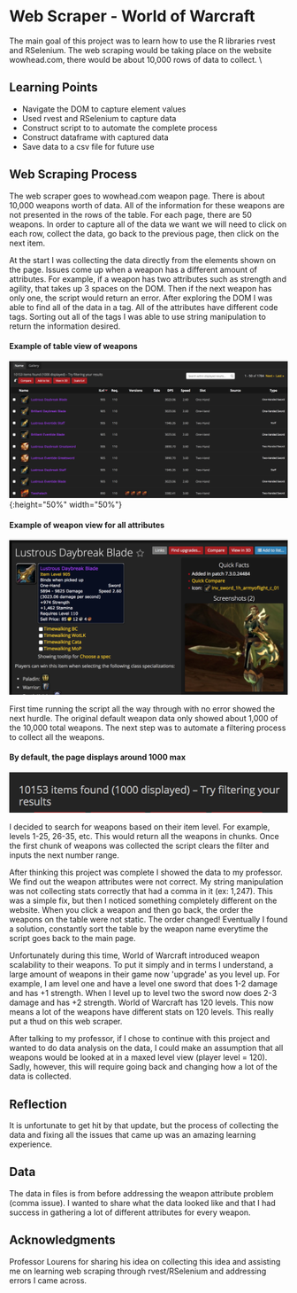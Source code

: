 # Web Scraper - World of Warcraft

The main goal of this project was to learn how to use the R libraries rvest and RSelenium. The web scraping would be taking place on the website wowhead.com, there would be about 10,000 rows of data to collect. \

## Learning Points
- Navigate the DOM to capture element values
- Used rvest and RSelenium to capture data
- Construct script to to automate the complete process
- Construct dataframe with captured data
- Save data to a csv file for future use

## Web Scraping Process
The web scraper goes to wowhead.com weapon page. There is about 10,000 weapons worth of data. All of the information for these weapons are not presented in the rows of the table. For each page, there are 50 weapons. In order to capture all of the data we want we will need to click on each row, collect the data, go back to the previous page, then click on the next item.

At the start I was collecting the data directly from the elements shown on the page. Issues come up when a weapon has a different amount of attributes. For example, if a weapon has two attributes such as strength and agility, that takes up 3 spaces on the DOM. Then if the next weapon has only one, the script would return an error. After exploring the DOM I was able to find all of the data in a <noscript> tag. All of the attributes have different code tags. Sorting out all of the tags I was able to use string manipulation to return the information desired.

#### Example of table view of weapons
![alt](https://github.com/KoderKow/wow_scraper/blob/master/readme_images/table_view.png){:height="50%" width="50%"}

#### Example of weapon view for all attributes
![alt](https://github.com/KoderKow/wow_scraper/blob/master/readme_images/item_view.png)
  
First time running the script all the way through with no error showed the next hurdle. The original default weapon data only showed about 1,000 of the 10,000 total weapons. The next step was to automate a filtering process to collect all the weapons.

#### By default, the page displays around 1000 max
![alt](https://github.com/KoderKow/wow_scraper/blob/master/readme_images/item_displayed_vs_total.png)

I decided to search for weapons based on their item level. For example, levels 1-25, 26-35, etc. This would return all the weapons in chunks. Once the first chunk of weapons was collected the script clears the filter and inputs the next number range.

After thinking this project was complete I showed the data to my professor. We find out the weapon attributes were not correct. My string manipulation was not collecting stats correctly that had a comma in it (ex: 1,247). This was a simple fix, but then I noticed something completely different on the website. When you click a weapon and then go back, the order the weapons on the table were not static. The order changed! Eventually I found a solution, constantly sort the table by the weapon name everytime the script goes back to the main page.

Unfortunately during this time, World of Warcraft introduced weapon scalability to their weapons. To put it simply and in terms I understand, a large amount of weapons in their game now 'upgrade' as you level up. For example, I am level one and have a level one sword that does 1-2 damage and has +1 strength. When I level up to level two the sword now does 2-3 damage and has +2 strength. World of Warcraft has 120 levels. This now means a lot of the weapons have different stats on 120 levels. This really put a thud on this web scraper.

After talking to my professor, if I chose to continue with this project and wanted to do data analysis on the data, I could make an assumption that all weapons would be looked at in a maxed level view (player level = 120). Sadly, however, this will require going back and changing how a lot of the data is collected.

## Reflection
It is unfortunate to get hit by that update, but the process of collecting the data and fixing all the issues that came up was an amazing learning experience.

## Data
The data in files is from before addressing the weapon attribute problem (comma issue). I wanted to share what the data looked like and that I had success in gathering a lot of different attributes for every weapon.

## Acknowledgments
Professor Lourens for sharing his idea on collecting this idea and assisting me on learning web scraping through rvest/RSelenium and addressing errors I came across.
